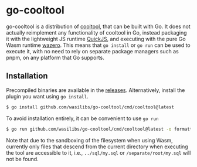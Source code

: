 # go-cooltool

go-cooltool is a distribution of [cooltool][1], that can be built with Go. It does not actually reimplement any
functionality of cooltool in Go, instead packaging it with the lightweight JS runtime [QuickJS][3], and 
executing with the pure Go Wasm runtime [wazero][2]. This means that `go install` or `go run`
can be used to execute it, with no need to rely on separate package managers such as pnpm,
on any platform that Go supports.

## Installation

Precompiled binaries are available in the [releases](https://github.com/wasilibs/go-cooltool/releases).
Alternatively, install the plugin you want using `go install`.

```bash
$ go install github.com/wasilibs/go-cooltool/cmd/cooltool@latest
```

To avoid installation entirely, it can be convenient to use `go run`

```bash
$ go run github.com/wasilibs/go-cooltool/cmd/cooltool@latest -o formatted.sql unformatted.sql
```

Note that due to the sandboxing of the filesystem when using Wasm, currently only files that descend
from the current directory when executing the tool are accessible to it, i.e., `../sql/my.sql` or
`/separate/root/my.sql` will not be found.

[1]: https://github.com/cooltool-org/cooltool
[2]: https://wazero.io/
[3]: https://bellard.org/quickjs/